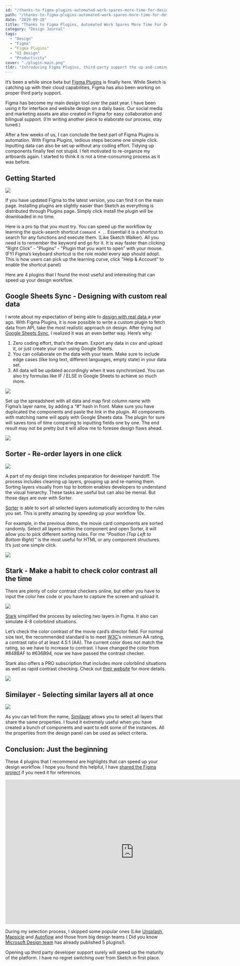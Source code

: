 ```yaml
---
id: "/thanks-to-figma-plugins-automated-work-spares-more-time-for-design"
path: "/thanks-to-figma-plugins-automated-work-spares-more-time-for-design"
date: "2019-09-18"
title: "Thanks to Figma Plugins, Automated Work Spares More Time For Design"
category: "Design Journal"
tags: 
  - "Design"
  - "Figma"
  - “Figma Plugins"
  - "UI Design"
  - "Productivity"
cover: "./plugin-main.png"
tldr: "Introducing Figma Plugins, third-party support the up-and-coming interface and prototype design tool that can speed up your design workflow."
---
```


It’s been a while since beta but [Figma Plugins](https://www.figma.com/c) is finally here. While Sketch is catching up with their cloud capabilities, Figma has also been working on proper third party support.

Figma has become my main design tool over the past year. I have been using it for interface and website design on a daily basis. Our social media and marketing assets are also created in Figma for easy collaboration and bilingual support. (I’m writing another piece to elaborate our process, stay tuned.) 

After a few weeks of us, I can conclude the best part of Figma Plugins is automation. With Figma Plugins, tedious steps become one simple click. Inputting data can also be set up without any coding effort. Tidying up components finally feel not stupid.  I felt motivated to re-organize my artboards again. I started to think it is not a time-consuming process as it was before.

## Getting Started

![](./plugin-main.png)

If you have updated Figma to the latest version, you can find it on the main page. Installing plugins are slightly easier than Sketch as everything is distributed through Plugins page. Simply click install the plugin will be downloaded in no time.

Here is a pro tip that you must try. You can speed up the workflow by learning the quick-search shortcut `Command + .`. Essential it is a shortcut to search for any functions and execute them. (Like Sketch Walker). All you need is to remember the keyword and go for it. It is way faster than clicking "Right Click” - "Plugins” - "Plugin that you want to open” with your mouse. (FYI Figma’s keyboard shortcut is the role model every app should adopt. This is how users can pick up the learning curve, click "Help & Account” to enable the shortcut panel)

Here are 4 plugins that I found the most useful and interesting that can speed up your design workflow.


## Google Sheets Sync - Designing with custom real data 
I wrote about my expectation of being able to [design with real data ](http://desktopofsamuel.com/design-with-real-data) a year ago. 
With Figma Plugins, it is now possible to write a custom plugin to fetch data from API, take the most realistic approach on design. After trying out  [Google Sheets Sync](https://www.figma.com/c/plugin/735770583268406934/Google-sheets-sync), I realized it was an even better way. Here’s why:

1. Zero coding effort, that’s the dream. Export any data in csv and upload it, or just create your own using Google Sheets.
2. You can collaborate on the data with your team. Make sure to include edge cases (like long text, different languages, empty state) in your data set.
3. All data will be updated accordingly when it was synchronized. You can also try formulas like IF / ELSE in Google Sheets to achieve so much more.

![](./google-sheets-sync.png)

Set up the spreadsheet with all data and map first column name with Figma’s layer name, by adding a “#” hash in front. Make sure you have duplicated the components and paste the link in the plugin. All components with matching name will apply with Google Sheets data. The plugin for sure will saves tons of time comparing to inputting fields one by one. The end result may not be pretty but it will allow me to foresee design flaws ahead. 

![](./google-sheets-sync-after.png)


## Sorter - Re-order layers in one click
![](./sorter.png)

A part of my design time includes preparation for developer handoff. The process includes cleaning up layers, grouping up and re-naming them. Sorting layers visually from top to bottom enables developers to understand the visual hierarchy. These tasks are useful but can also be menial. But those days are over with Sorter. 

[Sorter](https://www.figma.com/c/plugin/742038190980789811/Sorter) is able to sort all selected layers automatically according to the rules you set. This is pretty amazing by speeding up your workflow 10x. 

For example, in the previous demo, the movie card components are sorted randomly. Select all layers within the component and open Sorter, it will allow you to pick different sorting rules. For me _“Position (Top Left to Bottom Right)”_ is the most useful for HTML or any component structures. It’s just one simple click. 

![](./sorter-after.png)


## Stark - Make a habit to check color contrast all the time
There are plenty of color contrast checkers online, but either you have to input the color hex code or you have to capture the screen and upload it. 

![](./stark.png)

[Stark](https://www.figma.com/c/plugin/732603254453395948/Stark?ref=desktopofsamuel) simplified the process by selecting two layers in Figma. It also can simulate 4-8 colorblind situations. 

Let’s check the color contrast of the movie card’s director field. For normal size text, the recommended standard is to meet [W3C](https://www.w3.org/TR/WCAG20/)’s minimum AA rating, a contrast ratio of at least 4.5:1 (AA). The current color does not match the rating, so we have to increase to contrast. I have changed the color from #848BAF to #636B94, now we have passed the contrast checker. 

Stark also offers a PRO subscription that includes more colorblind situations as well as rapid contrast checking. Check out [their website](https://getstark.co/pricing/index.html) for more details.

![](./stark-2.png)


## Similayer - Selecting similar layers all at once
![](./similayer.png)

As you can tell from the name, [Similayer](https://www.figma.com/c/plugin/735733267883397781/Similayer) allows you to select all layers that share the same properties. I found it extremely useful when you have created a bunch of components and want to edit some of the instances. All the properties from the design panel can be used as select criteria.  


## Conclusion: Just the beginning
These 4 plugins that I recommend are highlights that can speed up your design workflow. I hope you found this helpful, I have [shared the Figma project](https://www.figma.com/file/QoxMxPy8PgyYFssbenT7Gx/Demo?node-id=12%3A1) if you need it for references. 

<iframe style="border: none;" width="800" height="450" src="https://www.figma.com/embed?embed_host=share&url=https%3A%2F%2Fwww.figma.com%2Ffile%2FQoxMxPy8PgyYFssbenT7Gx%2FDemo%3Fnode-id%3D15%253A0" allowfullscreen></iframe>

During my selection process, I skipped some popular ones (Like [Unsplash](https://www.figma.com/c/plugin/738454987945972471), [Mapsicle](https://www.figma.com/c/plugin/736458162635847353) and [Autoflow](https://www.figma.com/c/plugin/733902567457592893) and those from big design teams ( Did you know [Microsoft Design team](https://www.figma.com/c/org/588096576863690753) has already published 5 plugins!). 

Opening up third party developer support surely will speed up the maturity of the platform. I have no regret switching over from Sketch in first place. 
